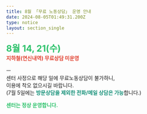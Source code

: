 ```yaml
---
title: 8월 「무료 노동상담」 운영 안내
date: 2024-08-05T01:49:31.200Z
type: notice
layout: section_single
---
```

<p><span style="font-size: 18pt; color: #2dc26b;"><strong>8월 14, 21(수)</strong></span><br /><span style="color: #e03e2d;"><strong>지하철(연신내역) 무료상담 미운영</strong></span></p>
<p>ㅡ<br />센터 사정으로 해당 일에 무료노동상담이 불가하니,<br />이용에 착오 없으시길 바랍니다.<br />(7월 5일에는&nbsp;<span style="color: #169179;"><strong>방문상담을 제외한 전화/메일 상담은 가능</strong></span>합니다.)</p>
<p><span style="color: #2dc26b;"><strong>센터는 정상 운영합니다.</strong></span></p>
<p>&nbsp;</p>
